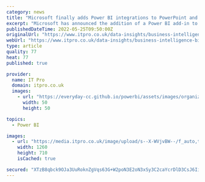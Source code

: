 ```yaml
---
category: news
title: "Microsoft finally adds Power BI integrations to PowerPoint and Outlook"
excerpt: "Microsoft has announced the addition of a Power BI add-in to PowerPoint and Outlook that will allow businesses to share live and easily manipulated data as part of office presentations. The company believes it will add an extra dimension to storytelling with data,"
publishedDateTime: 2022-05-25T09:50:00Z
originalUrl: "https://www.itpro.co.uk/data-insights/business-intelligence-bi/367780/microsoft-adds-power-bi-to-outlook-powerpoint"
webUrl: "https://www.itpro.co.uk/data-insights/business-intelligence-bi/367780/microsoft-adds-power-bi-to-outlook-powerpoint"
type: article
quality: 77
heat: 77
published: true

provider:
  name: IT Pro
  domain: itpro.co.uk
  images:
    - url: "https://everyday-cc.github.io/powerbi/assets/images/organizations/itpro.co.uk-50x50.jpg"
      width: 50
      height: 50

topics:
  - Power BI

images:
  - url: "https://media.itpro.co.uk/image/upload/s--X-WVjvBW--/f_auto,t_content-image-full-desktop@1/v1648465731/Presentation-GettyImages-1084171152.jpg"
    width: 1260
    height: 710
    isCached: true

secured: "XTzB8qbck9OJa3UuRoknZgVqs63G+W2poN3E2oN3xSy3C2caYcrDlD3CsJ6IiDKWBk2IbR+2qECOfEznqeEd0erczyBn3doqE9qytXWwlKUlpckM9+X2RlVNuaBTMaoqTKe4UZdisN6FviUSTls7rQmL4wwVqZFEh494MXDrcyNp6KZrOi/4r+h6iPkMpsvtroRpXG/zUrFENsEqvo2EStFkWGoG7S9tw3pFdQei8uUrKvJ/RWO2PnTGIY4Of8Q1kHGsGPQ3vSu9/nRK1cBlrZUJoJkKlV5N0zS7wSyzPiaf5A8TZSTjsYp1LYLIOZoISxPaqA3NR7oD47VofbbMhMSATXYmTtSuaa6iV5mhdNI=;ycr1PMThY47acAHjKVh66w=="
---
```


